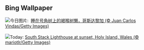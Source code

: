 ## Bing Wallpaper
![](https://www.bing.com/th?id=OHR.SleepySloth_ZH-CN6084460583_UHD.jpg&w=1000)今日图片: &nbsp;[睡在号角树上的褐喉树懒，哥斯达黎加 (© Juan Carlos Vindas/Getty Images)](https://www.bing.com/th?id=OHR.SleepySloth_ZH-CN6084460583_UHD.jpg)
<br><br/>
![](https://www.bing.com/th?id=OHR.SouthStackLight_EN-US2733077237_UHD.jpg&w=1000)Today: [South Stack Lighthouse at sunset, Holy Island, Wales (© mariotlr/Getty Images)](https://www.bing.com/th?id=OHR.SouthStackLight_EN-US2733077237_UHD.jpg)
<br><br/>
